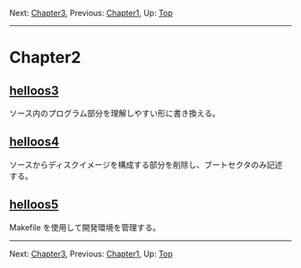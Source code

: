 Next: [Chapter3](chapter3.md), Previous: [Chapter1](chapter1.md), Up: [Top](/README.md)

----

# Chapter2

## [helloos3](/doc/helloos3.md)

ソース内のプログラム部分を理解しやすい形に書き換える。

## [helloos4](/doc/helloos4.md)

ソースからディスクイメージを構成する部分を削除し、ブートセクタのみ記述
する。

## [helloos5](/doc/helloos5.md)

Makefile を使用して開発環境を管理する。

----

Next: [Chapter3](chapter3.md), Previous: [Chapter1](chapter1.md), Up: [Top](/README.md)
